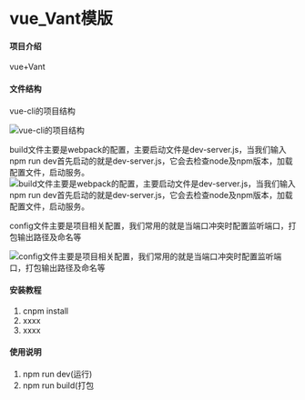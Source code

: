 # vue_Vant模版

#### 项目介绍
vue+Vant


#### 文件结构
vue-cli的项目结构

![vue-cli的项目结构](https://gitee.com/uploads/images/2018/0423/173634_2db80ac1_878247.png "20171126152635816.png")

build文件主要是webpack的配置，主要启动文件是dev-server.js，当我们输入npm run dev首先启动的就是dev-server.js，它会去检查node及npm版本，加载配置文件，启动服务。
![build文件主要是webpack的配置，主要启动文件是dev-server.js，当我们输入npm run dev首先启动的就是dev-server.js，它会去检查node及npm版本，加载配置文件，启动服务。](https://gitee.com/uploads/images/2018/0423/173813_cee6fddc_878247.png "20171126152702891.png")



config文件主要是项目相关配置，我们常用的就是当端口冲突时配置监听端口，打包输出路径及命名等

![config文件主要是项目相关配置，我们常用的就是当端口冲突时配置监听端口，打包输出路径及命名等](https://gitee.com/uploads/images/2018/0423/173848_4a3f13c0_878247.png "20171126152742787.png")

#### 安装教程

1. cnpm install
2. xxxx
3. xxxx

#### 使用说明

1. npm run dev(运行)
2. npm run build(打包